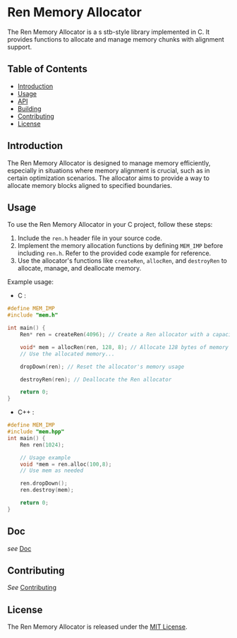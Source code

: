 # Ren Memory Allocator

The Ren Memory Allocator is a s
stb-style library implemented in C. It provides functions to allocate and manage memory chunks with alignment support.

## Table of Contents

- [Introduction](#introduction)
- [Usage](#usage)
- [API](#api)
- [Building](#building)
- [Contributing](#contributing)
- [License](#license)

## Introduction

The Ren Memory Allocator is designed to manage memory efficiently, especially in situations where memory alignment is crucial, such as in certain optimization scenarios. The allocator aims to provide a way to allocate memory blocks aligned to specified boundaries.

## Usage

To use the Ren Memory Allocator in your C project, follow these steps:

1. Include the `ren.h` header file in your source code.
2. Implement the memory allocation functions by defining `MEM_IMP` before including `ren.h`. Refer to the provided code example for reference.
3. Use the allocator's functions like `createRen`, `allocRen`, and `destroyRen` to allocate, manage, and deallocate memory.

Example usage:
- C :

```c
#define MEM_IMP
#include "mem.h"

int main() {
    Ren* ren = createRen(4096); // Create a Ren allocator with a capacity of 4096 bytes

    void* mem = allocRen(ren, 128, 8); // Allocate 128 bytes of memory aligned to 8 bytes
    // Use the allocated memory...

    dropDown(ren); // Reset the allocator's memory usage

    destroyRen(ren); // Deallocate the Ren allocator

    return 0;
}
```
- C++ :
```cpp
#define MEM_IMP
#include "mem.hpp"
int main() {
    Ren ren(1024);

    // Usage example
    void *mem = ren.alloc(100,8);
    // Use mem as needed

    ren.dropDown();
    ren.destroy(mem);

    return 0;
}
```
## Doc
*see* [Doc](Doc.md)
## Contributing
*See* [Contributing](Contributing.md)
## License
The Ren Memory Allocator is released under the [MIT License](LICENSE).
